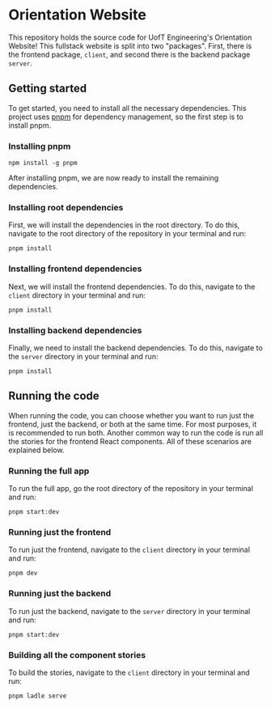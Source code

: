 # Orientation Website
This repository holds the source code for UofT Engineering's Orientation Website! This fullstack website is 
split into two "packages". First, there is the frontend package, `client`, and second there is the backend
package `server`.
## Getting started
To get started, you need to install all the necessary dependencies. This project uses [pnpm](https://pnpm.io/)
for dependency management, so the first step is to install pnpm.
### Installing pnpm
 ```shell
 npm install -g pnpm
```
After installing pnpm, we are now ready to install the remaining dependencies.
### Installing root dependencies
First, we will install the dependencies in the root directory. To do this, navigate to the root directory of
the repository in your terminal and run:
```shell
pnpm install
```
### Installing frontend dependencies
Next, we will install the frontend dependencies. To do this, navigate to the `client` directory in your 
terminal and run:
```shell
pnpm install
```
### Installing backend dependencies
Finally, we need to install the backend dependencies. To do this, navigate to the `server` directory in 
your terminal and run:
```shell
pnpm install
```
## Running the code
When running the code, you can choose whether you want to run just the frontend, just the backend, or both
at the same time. For most purposes, it is recommended to run both. Another common way to run the code is 
run all the stories for the frontend React components. All of these scenarios are explained below.
### Running the full app
To run the full app, go the root directory of the repository in your terminal and run:
```shell
pnpm start:dev
```
### Running just the frontend
To run just the frontend, navigate to the `client` directory in your terminal and run:
```shell
pnpm dev
```
### Running just the backend
To run just the backend, navigate to the `server` directory in your terminal and run:
```shell
pnpm start:dev
```
### Building all the component stories
To build the stories, navigate to the `client` directory in your terminal and run:
```shell
pnpm ladle serve
```

